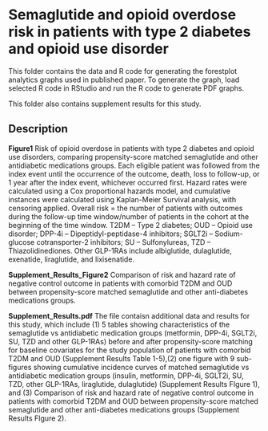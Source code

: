 Semaglutide and opioid overdose risk in patients with type 2 diabetes and opioid use disorder
=============================================================

This folder contains the data and R code for generating the forestplot analytics graphs used in published paper.
To generate the graph, load selected R code in RStudio and run the R code to generate PDF graphs.

This folder also contains supplement results for this study.


Description
----------

**Figure1**  Risk of opioid overdose in patients with type 2 diabetes and opioid use disorders, comparing propensity-score matched semaglutide and other antidiabetic medications groups. Each eligible patient was followed from the index event until the occurrence of the outcome, death, loss to follow-up, or 1 year after the index event, whichever occurred first. Hazard rates were calculated using a Cox proportional hazards model, and cumulative instances were calculated using Kaplan-Meier Survival analysis, with censoring applied.  Overall risk = the number of patients with outcomes during the follow-up time window/number of patients in the cohort at the beginning of the time window. T2DM – Type 2 diabetes; OUD – Opioid use disorder; DPP-4i – Dipeptidyl-peptidase-4 inhibitors; SGLT2i – Sodium-glucose cotransporter-2 inhibitors; SU – Sulfonylureas, TZD –  Thiazolidinediones. Other GLP-1RAs include albiglutide, dulaglutide, exenatide, liraglutide, and lixisenatide. 


**Supplement_Results_Figure2**  Comparison of risk and hazard rate of negative control outcome in patients with comorbid T2DM and OUD between propensity-score matched semaglutide and other anti-diabetes medications groups.


**Supplement_Results.pdf**  The file contaisn additional data and results for this study, which include (1) 5 tables showing characteristics of the semaglutide vs antidiabetic medication groups (metformin, DPP-4i, SGLT2i, SU, TZD and other GLP-1RAs) before and after propensity-score matching for baseline covariates for the study population of patients with comorbid T2DM and OUD (Supplement Results Table 1-5),(2)  one figure with 9 sub-figures showing cumulative incidence curves of matched semaglutide vs antidiabetic medication groups (insulin, metformin, DPP-4i, SGLT2i, SU, TZD,  other GLP-1RAs, liraglutide, dulaglutide) (Supplement Results FIgure 1), and (3) Comparison of risk and hazard rate of negative control outcome in patients with comorbid T2DM and OUD between propensity-score matched semaglutide and other anti-diabetes medications groups (Supplement Results FIgure 2).



